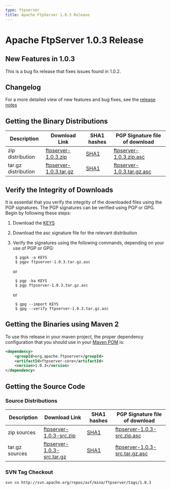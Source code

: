 ```yaml
---
type: ftpserver
title: Apache FtpServer 1.0.3 Release
---
```


# Apache FtpServer 1.0.3 Release

## New Features in 1.0.3

This is a bug fix release that fixes issues found in 1.0.2.

## Changelog

For a more detailed view of new features and bug fixes, see the [release notes](https://issues.apache.org/jira/secure/ReleaseNote.jspa?projectId=10571&styleName=Html&version=12314039)

## Getting the Binary Distributions

| Description | Download Link | SHA1 hashes  | PGP Signature file of download |
|---|---|---|---|
| zip distribution | [ftpserver-1.0.3.zip](https://archive.apache.org/dist/mina/ftpserver/1.0.3/ftpserver-1.0.3.zip) | [SHA1](https://archive.apache.org/dist/mina/ftpserver/1.0.3/ftpserver-1.0.3.zip.sha1) | [ftpserver-1.0.3.zip.asc](https://archive.apache.org/dist/mina/ftpserver/1.0.3/ftpserver-1.0.3.zip.asc) |
| tar.gz distribution | [ftpserver-1.0.3.tar.gz](https://archive.apache.org/dist/mina/ftpserver/1.0.3/ftpserver-1.0.3.tar.gz) | [SHA1](https://archive.apache.org/dist/mina/ftpserver/1.0.3/ftpserver-1.0.3.tar.gz.sha1) | [ftpserver-1.0.3.tar.gz.asc](https://archive.apache.org/dist/mina/ftpserver/1.0.3/ftpserver-1.0.3.tar.gz.asc) | 


## Verify the Integrity of Downloads

It is essential that you verify the integrity of the downloaded files using the PGP signatures. The PGP signatures can be verified using PGP or GPG. Begin by following these steps:

1. Download the [KEYS](https://downloads.apache.org/mina/KEYS)
2. Download the asc signature file for the relevant distribution
3. Verify the signatures using the following commands, depending on your use of PGP or GPG:

        $ pgpk -a KEYS
        $ pgpv ftpserver-1.0.3.tar.gz.asc

    or 

        $ pgp -ka KEYS
        $ pgp ftpserver-1.0.3.tar.gz.asc

    or

        $ gpg --import KEYS
        $ gpg --verify ftpserver-1.0.3.tar.gz.asc

## Getting the Binaries using Maven 2

To use this release in your maven project, the proper dependency configuration that you should use in your [Maven POM](http://maven.apache.org/guides/introduction/introduction-to-the-pom.html) is:

```xml
<dependency>
    <groupId>org.apache.ftpserver</groupId>
    <artifactId>ftpserver-core</artifactId>
    <version>1.0.3</version>
</dependency>
```

## Getting the Source Code

### Source Distributions

| Description | Download Link | SHA1 hashes  | PGP Signature file of download |
|---|---|---|---|
| zip sources | [ftpserver-1.0.3-src.zip](https://archive.apache.org/dist/mina/ftpserver/1.0.3/ftpserver-1.0.3-src.zip) | [SHA1](https://archive.apache.org/dist/mina/ftpserver/1.0.3/ftpserver-1.0.3-src.zip.sha1)| [ftpserver-1.0.3-src.zip.asc](https://archive.apache.org/dist/mina/ftpserver/1.0.3/ftpserver-1.0.3-src.zip.asc) |
| tar.gz sources | [ftpserver-1.0.3-src.tar.gz](https://archive.apache.org/dist/mina/ftpserver/1.0.3/ftpserver-1.0.3-src.tar.gz) | [SHA1](https://archive.apache.org/dist/mina/ftpserver/1.0.3/ftpserver-1.0.3-src.tar.gz.sha1) | [ftpserver-1.0.3-src.tar.gz.asc](https://archive.apache.org/dist/mina/ftpserver/1.0.3/ftpserver-1.0.3-src.tar.gz.asc) |


### SVN Tag Checkout

    svn co http://svn.apache.org/repos/asf/mina/ftpserver/tags/1.0.3
